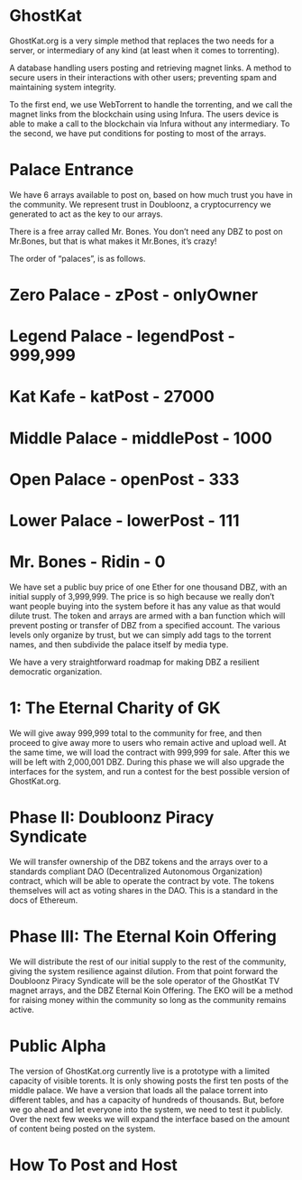 # GhostKat

GhostKat.org is a very simple method that replaces the two needs for a server, or intermediary of any kind (at least when it comes to torrenting). 

A database handling users posting and retrieving magnet links.
A method to secure users in their interactions with other users; preventing spam and maintaining system integrity.

To the first end, we use WebTorrent to handle the torrenting, and we call the magnet links from the blockchain using using Infura. The users device is able to make a call to the blockchain via Infura without any intermediary. To the second, we have put conditions for posting to most of the arrays.

# Palace Entrance
We have 6 arrays available to post on, based on how much trust you have in the community. We represent trust in Doubloonz, a cryptocurrency we generated to act as the key to our arrays. 

There is a free array called Mr. Bones. You don’t need any DBZ to post on Mr.Bones, but that is what makes it Mr.Bones, it’s crazy! 

The order of “palaces”, is as follows.

# Zero Palace - zPost - onlyOwner
# Legend Palace - legendPost - 999,999
# Kat Kafe - katPost - 27000
# Middle Palace - middlePost - 1000
# Open Palace - openPost - 333
# Lower Palace - lowerPost - 111
# Mr. Bones - Ridin - 0 

We have set a public buy price of one Ether for one thousand DBZ, with an initial supply of 3,999,999. The price is so high because we really don’t want people buying into the system before it has any value as that would dilute trust. The token and arrays are armed with a ban function which will prevent posting or transfer of DBZ from a specified account. The various levels only organize by trust, but we can simply add tags to the torrent names, and then subdivide the palace itself by media type.

We have a very straightforward roadmap for making DBZ a resilient democratic organization.

# 1: The Eternal Charity of GK
We will give away 999,999 total to the community for free, and then proceed to give away more to users who remain active and upload well. At the same time, we will load the contract with 999,999 for sale. After this we will be left with 2,000,001 DBZ. During this phase we will also upgrade the interfaces for the system, and run a contest for the best possible version of GhostKat.org.


# Phase II: Doubloonz Piracy Syndicate
We will transfer ownership of the DBZ tokens and the arrays over to a standards compliant DAO (Decentralized Autonomous Organization) contract, which will be able to operate the contract by vote. The tokens themselves will act as voting shares in the DAO. This is a standard in the docs of Ethereum. 

# Phase III: The Eternal Koin Offering
We will distribute the rest of our initial supply to the rest of the community, giving the system resilience against dilution. From that point forward the Doubloonz Piracy Syndicate will be the sole operator of the GhostKat TV magnet arrays, and the DBZ Eternal Koin Offering. The EKO will be a method for raising money within the community so long as the community remains active.

# Public Alpha
The version of GhostKat.org currently live is a prototype with a limited capacity of visible torents. It is only showing posts the first ten posts of the middle palace. We have a version that loads all the palace torrent into different tables, and has a capacity of hundreds of thousands. But, before we go ahead and let everyone into the system, we need to test it publicly. Over the next few weeks we will expand the interface based on the amount of content being posted on the system.

# How To Post and Host
